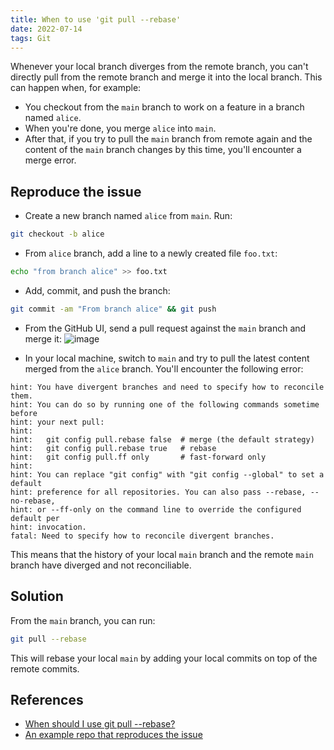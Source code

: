 ```yaml
---
title: When to use 'git pull --rebase'
date: 2022-07-14
tags: Git
---
```


Whenever your local branch diverges from the remote branch, you can't directly pull from
the remote branch and merge it into the local branch. This can happen when, for example:

* You checkout from the `main` branch to work on a feature in a branch named `alice`.
* When you're done, you merge `alice` into `main`.
* After that, if you try to pull the `main` branch from remote again and the content of
the `main` branch changes by this time, you'll encounter a merge error.


## Reproduce the issue

* Create a new branch named `alice` from `main`. Run:
```bash
git checkout -b alice
```
* From `alice` branch, add a line to a newly created file `foo.txt`:
```bash
echo "from branch alice" >> foo.txt
```
* Add, commit, and push the branch:
```bash
git commit -am "From branch alice" && git push
```

* From the GitHub UI, send a pull request against the `main` branch and merge it:
    ![image](https://user-images.githubusercontent.com/30027932/178817072-12e6bb10-6ab7-4b30-8b05-74ca0791da55.png)

* In your local machine, switch to `main` and try to pull the latest content merged from
the `alice` branch. You'll encounter the following error:

```
hint: You have divergent branches and need to specify how to reconcile them.
hint: You can do so by running one of the following commands sometime before
hint: your next pull:
hint:
hint:   git config pull.rebase false  # merge (the default strategy)
hint:   git config pull.rebase true   # rebase
hint:   git config pull.ff only       # fast-forward only
hint:
hint: You can replace "git config" with "git config --global" to set a default
hint: preference for all repositories. You can also pass --rebase, --no-rebase,
hint: or --ff-only on the command line to override the configured default per
hint: invocation.
fatal: Need to specify how to reconcile divergent branches.
```
This means that the history of your local `main` branch and the remote `main` branch have diverged and not reconciliable.


## Solution

From the `main` branch, you can run:

```bash
git pull --rebase
```

This will rebase your local `main` by adding your local commits on top of the remote
commits.


## References

* [When should I use git pull --rebase?](https://stackoverflow.com/questions/2472254/when-should-i-use-git-pull-rebase)
* [An example repo that reproduces the issue](https://github.com/rednafi/_pull-rebase)
